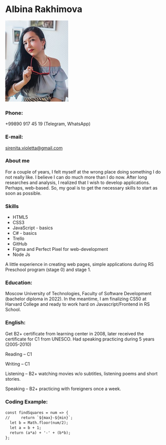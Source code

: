 # Albina Rakhimova

![Albina Rakhimova CV](./photo_cv.jpg "Albina Rakhimova")
### Phone:
+99890 917 45 19 (Telegram, WhatsApp)
### E-mail:
sirenita.violetta@gmail.com
### About me
For a couple of years, I felt myself at the wrong place doing something I do not really like. I believe I can do much more than I do now. After long researches and analysis, I realized that I wish to develop applications. Perhaps, web-based. So, my goal is to get the necessary skills to start as soon as possible. 

### Skills 
* HTML5 
* CSS3 
* JavaScript - basics 
* C# - basics
* Trello 
* GitHub
* Figma and Perfect Pixel for web-development
* Node Js

A little experience in creating web pages, simple applications during RS Preschool program (stage 0) and stage 1.
### Education: 
Moscow University of Technologies, Faculty of Software Development (bachelor diploma in 2022). 
In the meantime, I am finalizing CS50 at Harvard College and ready to work hard on Javascript/Frontend in RS School.

### English: 
Get B2+ certificate from learning center in 2008, later received the certificate for С1 from UNESCO. Had speaking practicing during 5 years (2005-2010)

Reading – C1

Writing – C1

Listening – B2+ watching movies w/o subtitles, listening poems and short stories.

Speaking – B2+ practicing with foreigners once a week.

### Coding Example:
```
const findSquares = num => {
//     return `${max}-${min}`;
  let b = Math.floor(num/2);
  let a = b + 1;
  return (a*a) + '-' + (b*b);
};
```